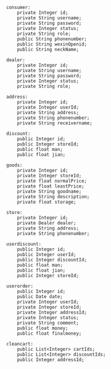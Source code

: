     consumer:
        private Integer id;
        private String username;
        private String password;
        private Integer status;
        private String role;
        public String phonenumber;
        public String wexinOpenid;
        public String neckName;

    dealer:
        private Integer id;
        private String username;
        private String password;
        private Integer status;
        private String role;
        
    address:
        private Integer id;
        private Integer userId;
        private String address;
        private String phonenumber;
        private String receivername;

    discount:
        public Integer id;
        public Integer storeId;
        public float man;
        public float jian;

    goods:
        private Integer id;
        private Integer storeId;
        private float normalPrice;
        private float leastPrice;
        private String goodname;
        private String description;
        private float storage;

    store:
        private Integer id;
        private Dealer dealer;
        private String address;
        private String phonenumber;

    userdiscount:
        public Integer id;
        public Integer userId;
        public Integer discountId;
        public float man;
        public float jian;
        public Integer storeId;

    userorder:
        public Integer id;
        public Date date;
        private Integer userId;
        private Integer storeId;
        private Integer addressId;
        private Integer status;
        private String comment;
        public float money;
        public float finalmoney;

    cleancart:
        public List<Integer> cartIds;
        public List<Integer> discountIds;
        public Integer addressId;